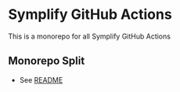 # Symplify GitHub Actions

This is a monorepo for all Symplify GitHub Actions

## Monorepo Split

- See [README](https://github.com/symplify/monorepo-split-github-action)
